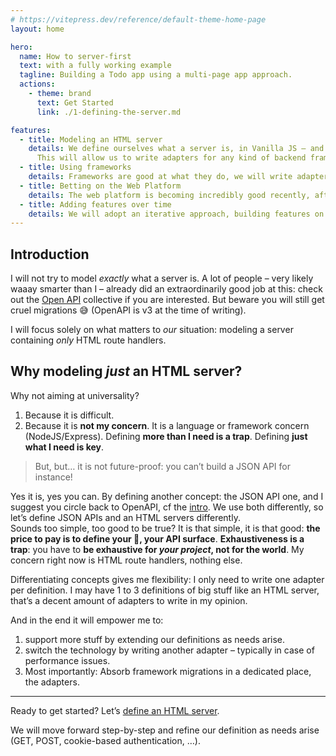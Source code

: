 ```yaml
---
# https://vitepress.dev/reference/default-theme-home-page
layout: home

hero:
  name: How to server-first
  text: with a fully working example
  tagline: Building a Todo app using a multi-page app approach.
  actions:
    - theme: brand
      text: Get Started
      link: ./1-defining-the-server.md

features:
  - title: Modeling an HTML server
    details: We define ourselves what a server is, in Vanilla JS – and TS.
      This will allow us to write adapters for any kind of backend framework.
  - title: Using frameworks
    details: Frameworks are good at what they do, we will write adapters to pipe our server matching <em>our</em> definition into a framework adapter. Namely Express, h3 and Hapi to showcase very different frameworks.
  - title: Betting on the Web Platform
    details: The web platform is becoming incredibly good recently, after big updates in the EcmaScript world, now it’s HTML/CSS’s turn to gain a lot of features like CSS nesting, popover API and more.
  - title: Adding features over time
    details: We will adopt an iterative approach, building features on top of other features.
---
```


## Introduction

I will not try to model _exactly_ what a server is. A lot of people – very likely waaay smarter than I – already did an extraordinarily good job at this: check out the [Open API](https://swagger.io/docs/) collective if you are interested. But beware you will still get cruel migrations 😅 (OpenAPI is v3 at the time of writing).

I will focus solely on what matters to _our_ situation: modeling a server containing _only_ HTML route handlers.

## Why modeling _just_ an HTML server?

Why not aiming at universality?

1. Because it is difficult.
2. Because it is **not my concern**. It is a language or framework concern (NodeJS/Express). Defining **more than I need is a trap**. Defining **just what I need is key**.

> But, but… it is not future-proof: you can’t build a JSON API for instance!

Yes it is, yes you can. By defining another concept: the JSON API one, and I suggest you circle back to OpenAPI, cf the [intro](#introduction). We use both differently, so let’s define JSON APIs and an HTML servers differently.<br>
Sounds too simple, too good to be true? It is that simple, it is that good: **the price to pay is to define your 💩, your API surface**. **Exhaustiveness is a trap**: you have to **be exhaustive for _your project_, not for the world**. My concern right now is HTML route handlers, nothing else.

Differentiating concepts gives me flexibility: I only need to write one adapter per definition. I may have 1 to 3 definitions of big stuff like an HTML server, that’s a decent amount of adapters to write in my opinion.

And in the end it will empower me to:

1. support more stuff by extending our definitions as needs arise.
2. switch the technology by writing another adapter – typically in case of performance issues.
3. Most importantly: Absorb framework migrations in a dedicated place, the adapters.

---

Ready to get started? Let’s [define an HTML server](./1-defining-the-server.html).

We will move forward step-by-step and refine our definition as needs arise (GET, POST, cookie-based authentication, …).
